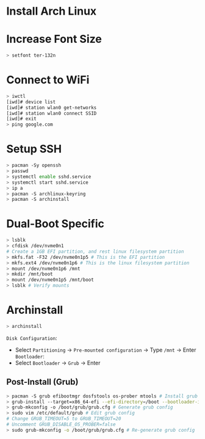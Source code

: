 # Install Arch Linux
# Increase Font Size
```bash
> setfont ter-132n
```

# Connect to WiFi
```bash
> iwctl
[iwd]# device list
[iwd]# station wlan0 get-networks
[iwd]# station wlan0 connect SSID
[iwd]# exit
> ping google.com
```

# Setup SSH
```bash
> pacman -Sy openssh
> passwd
> systemctl enable sshd.service
> systemctl start sshd.service
> ip a
> pacman -S archlinux-keyring
> pacman -S archinstall
```

# Dual-Boot Specific
```bash
> lsblk
> cfdisk /dev/nvme0n1
# Create a 1GB EFI partition, and rest linux filesystem partition
> mkfs.fat -F32 /dev/nvme0n1p5 # This is the EFI partition
> mkfs.ext4 /dev/nvme0n1p6 # This is the linux filesystem partition
> mount /dev/nvme0n1p6 /mnt
> mkdir /mnt/boot
> mount /dev/nvme0n1p5 /mnt/boot
> lsblk # Verify mounts
```

# Archinstall 
```bash
> archinstall
```
`Disk Configuration`:
- Select `Partitioning` -> `Pre-mounted configuration` -> Type `/mnt` -> Enter
`Bootloader`:
- Select `Bootloader` -> `Grub` -> Enter

## Post-Install (Grub)
```bash
> pacman -S grub efibootmgr dosfstools os-prober mtools # Install grub and other tools
> grub-install --target=x86_64-efi --efi-directory=/boot --bootloader-id=GRUB # Install grub
> grub-mkconfig -o /boot/grub/grub.cfg # Generate grub config
> sudo vim /etc/default/grub # Edit grub config
# Change GRUB_TIMEOUT=5 to GRUB_TIMEOUT=20
# Uncomment GRUB_DISABLE_OS_PROBER=false
> sudo grub-mkconfig -o /boot/grub/grub.cfg # Re-generate grub config
```